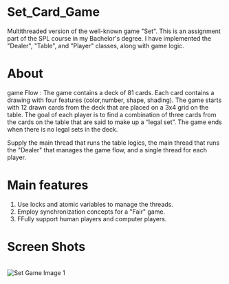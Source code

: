 # Set_Card_Game

Multithreaded version of the well-known game "Set". This is an assignment part of the SPL course in my Bachelor's degree. I have implemented the "Dealer", "Table", and "Player" classes, along with game logic.

# About

game Flow : The game contains a deck of 81 cards. Each card contains a drawing with four features (color,number, shape, shading). The game starts with 12 drawn cards from the deck that are placed on a 3x4 grid on the table. The goal of each player is to find a combination of three cards from the cards on the table that are said to make up a “legal set”. The game ends when there is no legal sets in the deck.

Supply the main thread that runs the table logics, the main thread that runs the "Dealer" that manages the game flow, and a single thread for each player.


# Main features 
1.	Use locks and atomic variables to manage the threads. 
2.	Employ synchronization concepts for a "Fair" game.
3.	FFully support human players and computer players.


# Screen Shots
| | |
|:-------------------------:|:-------------------------:|
![Set Game Image 1 ](https://github.com/omer2080/set-game/assets/118855264/cdaa227c-057f-4e12-8cd6-b5034669f58d)




